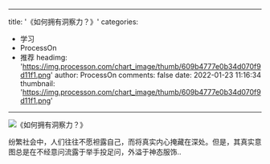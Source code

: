 
---
title: '《如何拥有洞察力？》'
categories: 
 - 学习
 - ProcessOn
 - 推荐
headimg: 'https://img.processon.com/chart_image/thumb/609b4777e0b34d070f9d11f1.png'
author: ProcessOn
comments: false
date: 2022-01-23 11:16:34
thumbnail: 'https://img.processon.com/chart_image/thumb/609b4777e0b34d070f9d11f1.png'
---

<div>   
<img class="thumb" alt="《如何拥有洞察力？》" src="https://img.processon.com/chart_image/thumb/609b4777e0b34d070f9d11f1.png" referrerpolicy="no-referrer">
<p>纷繁社会中，人们往往不愿袒露自己，而将真实内心掩藏在深处。但是，其真实意图总是在不经意问流露于举手投足问，外溢于神态服饰..</p>  
</div>
            